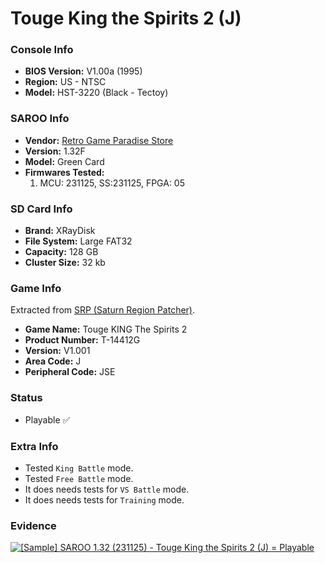 # Touge King the Spirits 2 (J)

### Console Info

- <b>BIOS Version:</b> V1.00a (1995)
- <b>Region:</b> US - NTSC
- <b>Model:</b> HST-3220 (Black - Tectoy)

### SAROO Info

- <b>Vendor:</b> [Retro Game Paradise Store](https://s.click.aliexpress.com/e/_DlCqvfB)
- <b>Version:</b> 1.32F
- <b>Model:</b> Green Card
- <b>Firmwares Tested:</b>
  1. MCU: 231125, SS:231125, FPGA: 05

### SD Card Info

- <b>Brand:</b> XRayDisk
- <b>File System:</b> Large FAT32
- <b>Capacity:</b> 128 GB
- <b>Cluster Size:</b> 32 kb

### Game Info

Extracted from [SRP (Saturn Region Patcher)](https://segaxtreme.net/resources/saturn-region-patcher.81/download).

- <b>Game Name:</b> Touge KING The Spirits 2
- <b>Product Number:</b> T-14412G
- <b>Version:</b> V1.001
- <b>Area Code:</b> J
- <b>Peripheral Code:</b> JSE

### Status

- Playable :white_check_mark:

### Extra Info

- Tested `King Battle` mode.
- Tested `Free Battle` mode.
- It does needs tests for `VS Battle` mode.
- It does needs tests for `Training` mode.

### Evidence

[![[Sample] SAROO 1.32 (231125) - Touge King the Spirits 2 (J) = Playable](https://img.youtube.com/vi/5gwbqW-uIU0/0.jpg)](https://www.youtube.com/watch?v=5gwbqW-uIU0)
